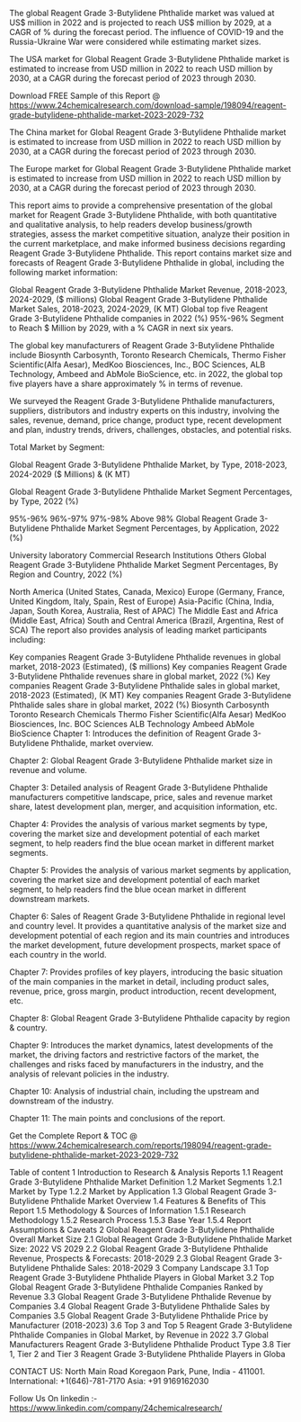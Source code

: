 The global Reagent Grade 3-Butylidene Phthalide market was valued at US$ million in 2022 and is projected to reach US$ million by 2029, at a CAGR of % during the forecast period. The influence of COVID-19 and the Russia-Ukraine War were considered while estimating market sizes.

The USA market for Global Reagent Grade 3-Butylidene Phthalide  market is estimated to increase from USD million in 2022 to reach USD million by 2030, at a CAGR during the forecast period of 2023 through 2030.

Download FREE Sample of this Report @ https://www.24chemicalresearch.com/download-sample/198094/reagent-grade-butylidene-phthalide-market-2023-2029-732

The China market for Global Reagent Grade 3-Butylidene Phthalide  market is estimated to increase from USD million in 2022 to reach USD million by 2030, at a CAGR during the forecast period of 2023 through 2030.

The Europe market for Global Reagent Grade 3-Butylidene Phthalide  market is estimated to increase from USD million in 2022 to reach USD million by 2030, at a CAGR during the forecast period of 2023 through 2030.

This report aims to provide a comprehensive presentation of the global market for Reagent Grade 3-Butylidene Phthalide, with both quantitative and qualitative analysis, to help readers develop business/growth strategies, assess the market competitive situation, analyze their position in the current marketplace, and make informed business decisions regarding Reagent Grade 3-Butylidene Phthalide. This report contains market size and forecasts of Reagent Grade 3-Butylidene Phthalide in global, including the following market information:

Global Reagent Grade 3-Butylidene Phthalide Market Revenue, 2018-2023, 2024-2029, ($ millions)
Global Reagent Grade 3-Butylidene Phthalide Market Sales, 2018-2023, 2024-2029, (K MT)
Global top five Reagent Grade 3-Butylidene Phthalide companies in 2022 (%)
95%-96% Segment to Reach $ Million by 2029, with a % CAGR in next six years.

The global key manufacturers of Reagent Grade 3-Butylidene Phthalide include Biosynth Carbosynth, Toronto Research Chemicals, Thermo Fisher Scientific(Alfa Aesar), MedKoo Biosciences, Inc., BOC Sciences, ALB Technology, Ambeed and AbMole BioScience, etc. in 2022, the global top five players have a share approximately % in terms of revenue.

We surveyed the Reagent Grade 3-Butylidene Phthalide manufacturers, suppliers, distributors and industry experts on this industry, involving the sales, revenue, demand, price change, product type, recent development and plan, industry trends, drivers, challenges, obstacles, and potential risks.

Total Market by Segment:

Global Reagent Grade 3-Butylidene Phthalide Market, by Type, 2018-2023, 2024-2029 ($ Millions) & (K MT)

Global Reagent Grade 3-Butylidene Phthalide Market Segment Percentages, by Type, 2022 (%)

95%-96%
96%-97%
97%-98%
Above 98%
Global Reagent Grade 3-Butylidene Phthalide Market Segment Percentages, by Application, 2022 (%)

University laboratory
Commercial Research Institutions
Others
Global Reagent Grade 3-Butylidene Phthalide Market Segment Percentages, By Region and Country, 2022 (%)

North America (United States, Canada, Mexico)
Europe (Germany, France, United Kingdom, Italy, Spain, Rest of Europe)
Asia-Pacific (China, India, Japan, South Korea, Australia, Rest of APAC)
The Middle East and Africa (Middle East, Africa)
South and Central America (Brazil, Argentina, Rest of SCA)
The report also provides analysis of leading market participants including:

Key companies Reagent Grade 3-Butylidene Phthalide revenues in global market, 2018-2023 (Estimated), ($ millions)
Key companies Reagent Grade 3-Butylidene Phthalide revenues share in global market, 2022 (%)
Key companies Reagent Grade 3-Butylidene Phthalide sales in global market, 2018-2023 (Estimated), (K MT)
Key companies Reagent Grade 3-Butylidene Phthalide sales share in global market, 2022 (%)
Biosynth Carbosynth
Toronto Research Chemicals
Thermo Fisher Scientific(Alfa Aesar)
MedKoo Biosciences, Inc.
BOC Sciences
ALB Technology
Ambeed
AbMole BioScience
Chapter 1: Introduces the definition of Reagent Grade 3-Butylidene Phthalide, market overview.

Chapter 2: Global Reagent Grade 3-Butylidene Phthalide market size in revenue and volume.

Chapter 3: Detailed analysis of Reagent Grade 3-Butylidene Phthalide manufacturers competitive landscape, price, sales and revenue market share, latest development plan, merger, and acquisition information, etc.

Chapter 4: Provides the analysis of various market segments by type, covering the market size and development potential of each market segment, to help readers find the blue ocean market in different market segments.

Chapter 5: Provides the analysis of various market segments by application, covering the market size and development potential of each market segment, to help readers find the blue ocean market in different downstream markets.

Chapter 6: Sales of Reagent Grade 3-Butylidene Phthalide in regional level and country level. It provides a quantitative analysis of the market size and development potential of each region and its main countries and introduces the market development, future development prospects, market space of each country in the world.

Chapter 7: Provides profiles of key players, introducing the basic situation of the main companies in the market in detail, including product sales, revenue, price, gross margin, product introduction, recent development, etc.

Chapter 8: Global Reagent Grade 3-Butylidene Phthalide capacity by region & country.

Chapter 9: Introduces the market dynamics, latest developments of the market, the driving factors and restrictive factors of the market, the challenges and risks faced by manufacturers in the industry, and the analysis of relevant policies in the industry.

Chapter 10: Analysis of industrial chain, including the upstream and downstream of the industry.

Chapter 11: The main points and conclusions of the report.

Get the Complete Report & TOC @ https://www.24chemicalresearch.com/reports/198094/reagent-grade-butylidene-phthalide-market-2023-2029-732

Table of content
1 Introduction to Research & Analysis Reports
1.1 Reagent Grade 3-Butylidene Phthalide Market Definition
1.2 Market Segments
1.2.1 Market by Type
1.2.2 Market by Application
1.3 Global Reagent Grade 3-Butylidene Phthalide Market Overview
1.4 Features & Benefits of This Report
1.5 Methodology & Sources of Information
1.5.1 Research Methodology
1.5.2 Research Process
1.5.3 Base Year
1.5.4 Report Assumptions & Caveats
2 Global Reagent Grade 3-Butylidene Phthalide Overall Market Size
2.1 Global Reagent Grade 3-Butylidene Phthalide Market Size: 2022 VS 2029
2.2 Global Reagent Grade 3-Butylidene Phthalide Revenue, Prospects & Forecasts: 2018-2029
2.3 Global Reagent Grade 3-Butylidene Phthalide Sales: 2018-2029
3 Company Landscape
3.1 Top Reagent Grade 3-Butylidene Phthalide Players in Global Market
3.2 Top Global Reagent Grade 3-Butylidene Phthalide Companies Ranked by Revenue
3.3 Global Reagent Grade 3-Butylidene Phthalide Revenue by Companies
3.4 Global Reagent Grade 3-Butylidene Phthalide Sales by Companies
3.5 Global Reagent Grade 3-Butylidene Phthalide Price by Manufacturer (2018-2023)
3.6 Top 3 and Top 5 Reagent Grade 3-Butylidene Phthalide Companies in Global Market, by Revenue in 2022
3.7 Global Manufacturers Reagent Grade 3-Butylidene Phthalide Product Type
3.8 Tier 1, Tier 2 and Tier 3 Reagent Grade 3-Butylidene Phthalide Players in Globa

CONTACT US:
North Main Road Koregaon Park, Pune, India - 411001.
International: +1(646)-781-7170
Asia: +91 9169162030

Follow Us On linkedin :- https://www.linkedin.com/company/24chemicalresearch/
